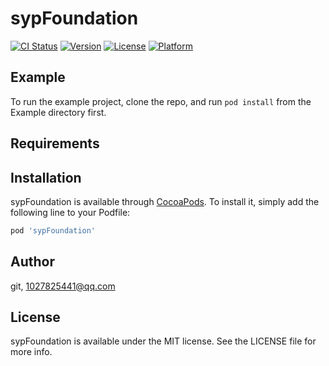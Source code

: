 # sypFoundation

[![CI Status](https://img.shields.io/travis/git/sypFoundation.svg?style=flat)](https://travis-ci.org/git/sypFoundation)
[![Version](https://img.shields.io/cocoapods/v/sypFoundation.svg?style=flat)](https://cocoapods.org/pods/sypFoundation)
[![License](https://img.shields.io/cocoapods/l/sypFoundation.svg?style=flat)](https://cocoapods.org/pods/sypFoundation)
[![Platform](https://img.shields.io/cocoapods/p/sypFoundation.svg?style=flat)](https://cocoapods.org/pods/sypFoundation)

## Example

To run the example project, clone the repo, and run `pod install` from the Example directory first.

## Requirements

## Installation

sypFoundation is available through [CocoaPods](https://cocoapods.org). To install
it, simply add the following line to your Podfile:

```ruby
pod 'sypFoundation'
```

## Author

git, 1027825441@qq.com

## License

sypFoundation is available under the MIT license. See the LICENSE file for more info.
